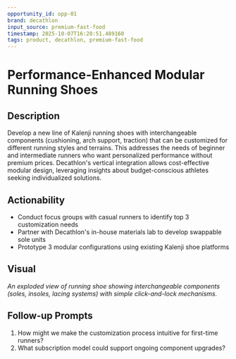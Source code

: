 ```yaml
---
opportunity_id: opp-01
brand: decathlon
input_source: premium-fast-food
timestamp: 2025-10-07T16:20:51.489160
tags: product, decathlon, premium-fast-food
---
```


# Performance-Enhanced Modular Running Shoes

## Description

Develop a new line of Kalenji running shoes with interchangeable components (cushioning, arch support, traction) that can be customized for different running styles and terrains. This addresses the needs of beginner and intermediate runners who want personalized performance without premium prices. Decathlon's vertical integration allows cost-effective modular design, leveraging insights about budget-conscious athletes seeking individualized solutions.

## Actionability

- Conduct focus groups with casual runners to identify top 3 customization needs
- Partner with Decathlon's in-house materials lab to develop swappable sole units
- Prototype 3 modular configurations using existing Kalenji shoe platforms

## Visual

*An exploded view of running shoe showing interchangeable components (soles, insoles, lacing systems) with simple click-and-lock mechanisms.*

## Follow-up Prompts

1. How might we make the customization process intuitive for first-time runners?
2. What subscription model could support ongoing component upgrades?
